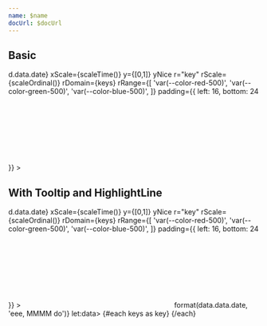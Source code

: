 ```yaml
---
name: $name
docUrl: $docUrl
---
```


<script lang="ts">
	import { scaleOrdinal, scaleTime } from 'd3-scale';
	import { stack } from 'd3-shape';
	import { format } from 'date-fns';
	import { formatDate, PeriodType } from 'svelte-ux/utils/date';
	import { formatNumberAsStyle } from 'svelte-ux/utils/number';

	import Chart, { Svg } from '$lib/components/Chart.svelte';
	import Area from '$lib/components/Area.svelte';
	import AreaStack from '$lib/components/AreaStack.svelte';
	import AxisX from '$lib/components/AxisX.svelte';
	import AxisY from '$lib/components/AxisY.svelte';
	import Baseline from '$lib/components/Baseline.svelte';
	import HighlightLine from '$lib/components/HighlightLine.svelte';
	import Labels from '$lib/components/Labels.svelte';
	import TooltipContext from '$lib/components/TooltipContext.svelte';
	import Tooltip from '$lib/components/Tooltip.svelte';
	import TooltipItem from '$lib/components/TooltipItem.svelte';

	import Preview from '$lib/docs/Preview.svelte';
	import { createDateSeries } from '$lib/utils/genData';
	import { flatten } from 'svelte-ux/utils/array';

	const keys = ['apples', 'bananas', 'oranges']
	const data = createDateSeries({ min: 50, max: 100, value: 'integer', keys });
	const stackData = stack().keys(keys)(data);
	// console.log({ data, stackData })
</script>

## Basic

<Preview>
	<div class="h-[300px] p-4 border rounded">
		<Chart
			data={stackData}
			flatData={flatten(stackData)}
			x={d => d.data.date}
			xScale={scaleTime()}
			y={[0,1]}
			yNice
			r="key"
			rScale={scaleOrdinal()}
			rDomain={keys}
			rRange={[
				'var(--color-red-500)',
				'var(--color-green-500)',
				'var(--color-blue-500)',
			]}
			padding={{ left: 16, bottom: 24 }}
		>
			<Svg>
				<AxisY gridlines />
				<AxisX formatTick={(d) => formatDate(d, PeriodType.Day, 'short')} />
				<Baseline x y />
				<AreaStack line={{ width: 2 }} />
			</Svg>
		</Chart>
	</div>
</Preview>

## With Tooltip and HighlightLine

<Preview>
	<div class="h-[300px] p-4 border rounded">
		<Chart
			data={stackData}
			flatData={flatten(stackData)}
			x={d => d.data.date}
			xScale={scaleTime()}
			y={[0,1]}
			yNice
			r="key"
			rScale={scaleOrdinal()}
			rDomain={keys}
			rRange={[
				'var(--color-red-500)',
				'var(--color-green-500)',
				'var(--color-blue-500)',
			]}
			padding={{ left: 16, bottom: 24 }}
		>
			<TooltipContext>
				<Svg>
					<AxisY gridlines />
					<AxisX formatTick={(d) => formatDate(d, PeriodType.Day, 'short')} />
					<Baseline x y />
					<AreaStack line={{ width: 2 }} />
					<HighlightLine color="var(--color-blue-500)" />
				</Svg>
				<Tooltip header={data => format(data.data.date, 'eee, MMMM do')} let:data>
					{#each keys as key}
						<TooltipItem label={key} value={formatNumberAsStyle(data.data[key], 'integer')} />
					{/each}
				</Tooltip>
			</TooltipContext>
		</Chart>
	</div>
</Preview>

